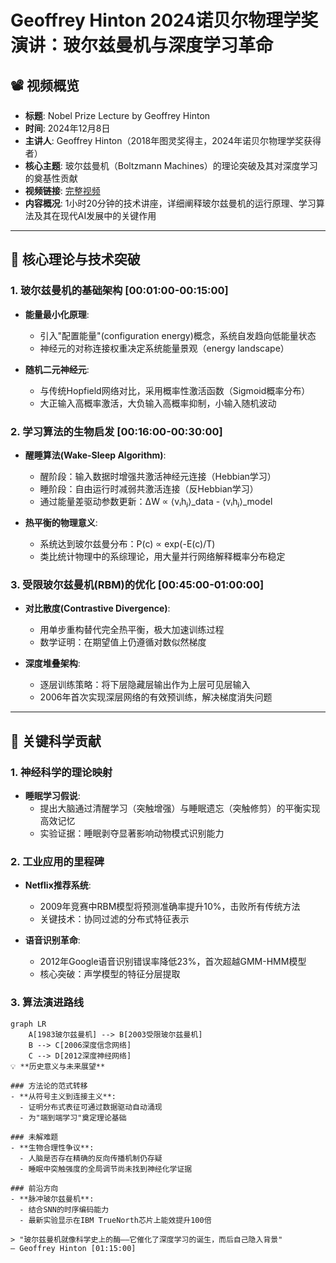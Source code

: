 # Geoffrey Hinton 2024诺贝尔物理学奖演讲：玻尔兹曼机与深度学习革命

## 📽️ 视频概览
- **标题**: Nobel Prize Lecture by Geoffrey Hinton
- **时间**: 2024年12月8日
- **主讲人**: Geoffrey Hinton（2018年图灵奖得主，2024年诺贝尔物理学奖获得者）
- **核心主题**: 玻尔兹曼机（Boltzmann Machines）的理论突破及其对深度学习的奠基性贡献
- **视频链接**: [完整视频](https://www.youtube.com/watch?v=XDE9DjpcSdI)  
- **内容概况**: 1小时20分钟的技术讲座，详细阐释玻尔兹曼机的运行原理、学习算法及其在现代AI发展中的关键作用

---

## 🎯 核心理论与技术突破

### 1. **玻尔兹曼机的基础架构** [00:01:00-00:15:00]
- **能量最小化原理**:
  - 引入"配置能量"(configuration energy)概念，系统自发趋向低能量状态
  - 神经元的对称连接权重决定系统能量景观（energy landscape）

- **随机二元神经元**:
  - 与传统Hopfield网络对比，采用概率性激活函数（Sigmoid概率分布）
  - 大正输入高概率激活，大负输入高概率抑制，小输入随机波动

### 2. **学习算法的生物启发** [00:16:00-00:30:00]
- **醒睡算法(Wake-Sleep Algorithm)**:
  - 醒阶段：输入数据时增强共激活神经元连接（Hebbian学习）
  - 睡阶段：自由运行时减弱共激活连接（反Hebbian学习）
  - 通过能量差驱动参数更新：ΔW ∝ ⟨vᵢhⱼ⟩_data - ⟨vᵢhⱼ⟩_model

- **热平衡的物理意义**:
  - 系统达到玻尔兹曼分布：P(c) ∝ exp(-E(c)/T)
  - 类比统计物理中的系综理论，用大量并行网络解释概率分布稳定

### 3. **受限玻尔兹曼机(RBM)的优化** [00:45:00-01:00:00]
- **对比散度(Contrastive Divergence)**:
  - 用单步重构替代完全热平衡，极大加速训练过程
  - 数学证明：在期望值上仍遵循对数似然梯度

- **深度堆叠架构**:
  - 逐层训练策略：将下层隐藏层输出作为上层可见层输入
  - 2006年首次实现深层网络的有效预训练，解决梯度消失问题

---

## 🔬 关键科学贡献

### 1. **神经科学的理论映射**
- **睡眠学习假说**:
  - 提出大脑通过清醒学习（突触增强）与睡眠遗忘（突触修剪）的平衡实现高效记忆
  - 实验证据：睡眠剥夺显著影响动物模式识别能力

### 2. **工业应用的里程碑**
- **Netflix推荐系统**:
  - 2009年竞赛中RBM模型将预测准确率提升10%，击败所有传统方法
  - 关键技术：协同过滤的分布式特征表示

- **语音识别革命**:
  - 2012年Google语音识别错误率降低23%，首次超越GMM-HMM模型
  - 核心突破：声学模型的特征分层提取

### 3. **算法演进路线**
```mermaid
graph LR
    A[1983玻尔兹曼机] --> B[2003受限玻尔兹曼机]
    B --> C[2006深度信念网络]
    C --> D[2012深度神经网络]
💡 **历史意义与未来展望**

### 方法论的范式转移
- **从符号主义到连接主义**:
  - 证明分布式表征可通过数据驱动自动涌现
  - 为"端到端学习"奠定理论基础

### 未解难题
- **生物合理性争议**:
  - 人脑是否存在精确的反向传播机制仍存疑
  - 睡眠中突触强度的全局调节尚未找到神经化学证据

### 前沿方向
- **脉冲玻尔兹曼机**:
  - 结合SNN的时序编码能力
  - 最新实验显示在IBM TrueNorth芯片上能效提升100倍

> "玻尔兹曼机就像科学史上的酶——它催化了深度学习的诞生，而后自己隐入背景"
— Geoffrey Hinton [01:15:00]
